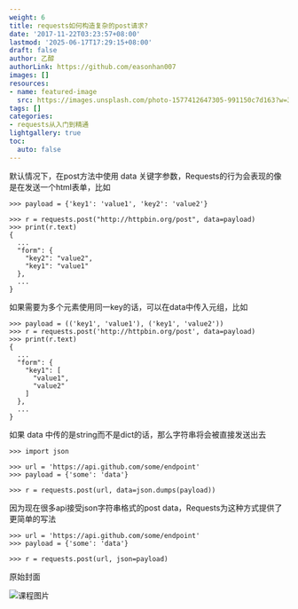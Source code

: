 ```yaml
---
weight: 6
title: requests如何构造复杂的post请求?
date: '2017-11-22T03:23:57+08:00'
lastmod: '2025-06-17T17:29:15+08:00'
draft: false
author: 乙醇
authorLink: https://github.com/easonhan007
images: []
resources:
- name: featured-image
  src: https://images.unsplash.com/photo-1577412647305-991150c7d163?w=300
tags: []
categories:
- requests从入门到精通
lightgallery: true
toc:
  auto: false
---
```




默认情况下，在post方法中使用 data 关键字参数，Requests的行为会表现的像是在发送一个html表单，比如

```
>>> payload = {'key1': 'value1', 'key2': 'value2'}

>>> r = requests.post("http://httpbin.org/post", data=payload)
>>> print(r.text)
{
  ...
  "form": {
    "key2": "value2",
    "key1": "value1"
  },
  ...
}
```

如果需要为多个元素使用同一key的话，可以在data中传入元组，比如

```
>>> payload = (('key1', 'value1'), ('key1', 'value2'))
>>> r = requests.post('http://httpbin.org/post', data=payload)
>>> print(r.text)
{
  ...
  "form": {
    "key1": [
      "value1",
      "value2"
    ]
  },
  ...
}
```

如果 data 中传的是string而不是dict的话，那么字符串将会被直接发送出去

```
>>> import json

>>> url = 'https://api.github.com/some/endpoint'
>>> payload = {'some': 'data'}

>>> r = requests.post(url, data=json.dumps(payload))
```

因为现在很多api接受json字符串格式的post data，Requests为这种方式提供了更简单的写法

```
>>> url = 'https://api.github.com/some/endpoint'
>>> payload = {'some': 'data'}

>>> r = requests.post(url, json=payload)
```




原始封面

![课程图片](https://images.unsplash.com/photo-1577412647305-991150c7d163?w=300)

